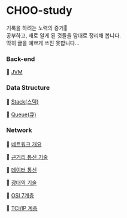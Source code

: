 # CHOO-study

기록을 하려는 노력의 증거🥂<br>
공부하고, 새로 알게 된 것들을 맘대로 정리해 봅니다.<br>
딱히 글을 예쁘게 쓰진 못합니다...
<br>

### Back-end

🔹 [JVM](https://github.com/CHOO-O/CHOO-study/blob/main/Back-end/JVM.md)

<!-- mvc -->

### Data Structure

🔹 [Stack(스택)](https://github.com/CHOO-O/CHOO-study/blob/main/Data-structure/Stack.md)

🔹 [Queue(큐)](https://github.com/CHOO-O/CHOO-study/blob/main/Data-structure/Queue.md)

### Network

🔹 [네트워크 개요](https://github.com/CHOO-O/CHOO-study/blob/main/Network/P01-S01.md)

🔹 [근거리 통신 기술](https://github.com/CHOO-O/CHOO-study/blob/main/Network/P01-S02.md)

🔹 [데이터 통신](https://github.com/CHOO-O/CHOO-study/blob/main/Network/P01-S03.md)

🔹 [광대역 기술](https://github.com/CHOO-O/CHOO-study/blob/main/Network/P01-S04.md)

🔹 [OSI 7계층](https://github.com/CHOO-O/CHOO-study/blob/main/Network/P02-S01.md)

🔹 [TCI/IP 계층](https://github.com/CHOO-O/CHOO-study/blob/main/Network/P02-S02.md)
